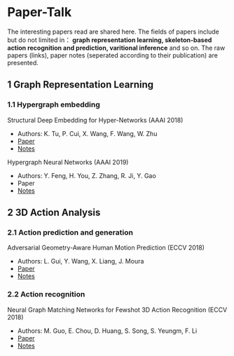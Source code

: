 # Paper-Talk
The interesting papers read are shared here. The fields of papers include but do not limited in： **graph representation learning, skeleton-based action recognition and prediction, varitional inference** and so on. The raw papers (links), paper notes (seperated according to their publication) are presented.

## 1 Graph Representation Learning ##

### 1.1 Hypergraph embedding ###

Structural Deep Embedding for Hyper-Networks (AAAI 2018)
  - Authors: K. Tu, P. Cui, X. Wang, F. Wang, W. Zhu
  - [Paper](https://aaai.org/ocs/index.php/AAAI/AAAI18/paper/view/16797)
  - [Notes](https://github.com/limaosen0/Paper-Talk/blob/master/paper-note/AAAI2018/Structural_deep_embedding_for_hyper-networks/paper_note.md)
  
Hypergraph Neural Networks (AAAI 2019)
  - Authors: Y. Feng, H. You, Z. Zhang, R. Ji, Y. Gao
  - Paper
  - [Notes](https://github.com/limaosen0/Paper-Talk/blob/master/paper-note/AAAI2019/Hypergraph_neural_networks.md)

## 2 3D Action Analysis ##

### 2.1 Action prediction and generation ###

Adversarial Geometry-Aware Human Motion Prediction (ECCV 2018)
  - Authors: L. Gui, Y. Wang, X. Liang, J. Moura
  - [Paper](http://openaccess.thecvf.com/content_ECCV_2018/html/Liangyan_Gui_Adversarial_Geometry-Aware_Human_ECCV_2018_paper.html)
  - [Notes](https://github.com/limaosen0/Paper-Talk/blob/master/paper-note/ECCV2018/Adversarial%20Geometry-Aware%20Human%20Motion%20Prediction/paper_note.md)
  
### 2.2 Action recognition ###

Neural Graph Matching Networks for Fewshot 3D Action Recognition (ECCV 2018)
  - Authors: M. Guo, E. Chou, D. Huang, S. Song, S. Yeungm, F. Li
  - [Paper](http://openaccess.thecvf.com/content_ECCV_2018/html/Michelle_Guo_Neural_Graph_Matching_ECCV_2018_paper.html)
  - [Notes](https://github.com/limaosen0/Paper-Talk/blob/master/paper-note/ECCV2018/Adversarial%20Geometry-Aware%20Human%20Motion%20Prediction/paper_note.md)
